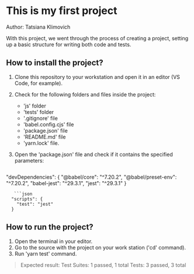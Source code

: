 # This is my first project
Author: Tatsiana Klimovich

With this project, we went through the process of creating a project, setting up a basic structure for writing both code and tests.

## How to install the project? 
1. Clone this repository to your workstation and open it in an editor (VS Code, for example).
2. Check for the following folders and files inside the project:
   - 'js' folder
   - 'tests' folder
   - '.gitignore' file
   - 'babel.config.cjs' file
   - 'package.json' file
   - 'README.md' file
   - 'yarn.lock' file.
3. Open the 'package.json' file and check if it contains the specified parameters:
   
   ```json
  "devDependencies": {
    "@babel/core": "^7.20.2",
    "@babel/preset-env": "^7.20.2",
    "babel-jest": "^29.3.1",
    "jest": "^29.3.1"
    }
``` 
   ```json
  "scripts": {
    "test": "jest"
  }
```
## How to run the project?
1. Open the terminal in your editor.
2. Go to the source with the project on your work station ('cd' command).
3. Run 'yarn test' command.
> Expected result:
Test Suites: 1 passed, 1 total
Tests:       3 passed, 3 total